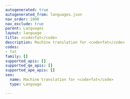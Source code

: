 ```yaml
---
autogenerated: true
autogenerated_from: languages.json
nav_order: 1000
nav_exclude: true
parent: Languages
layout: language
title: <code>fat</code>
description: Machine translation for <code>fat</code>
codes:
- fat
family: []
supported_apis: []
supported_qe_apis: []
supported_ape_apis: []
seo:
  name: Machine translation for <code>fat</code>
  type: Language

---
```


